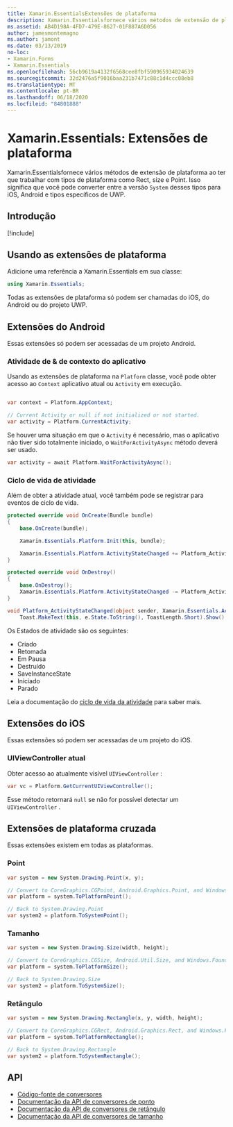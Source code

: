 ```yaml
---
title: Xamarin.EssentialsExtensões de plataforma
description: Xamarin.Essentialsfornece vários métodos de extensão de plataforma ao ter que trabalhar com tipos de plataforma como Rect, size e Point.
ms.assetid: AB4D198A-4FD7-479E-8627-01F887A6D056
author: jamesmontemagno
ms.author: jamont
ms.date: 03/13/2019
no-loc:
- Xamarin.Forms
- Xamarin.Essentials
ms.openlocfilehash: 56cb9619a4132f6568cee8fbf590965934024639
ms.sourcegitcommit: 32d2476a5f9016baa231b7471c88c1d4ccc08eb8
ms.translationtype: MT
ms.contentlocale: pt-BR
ms.lasthandoff: 06/18/2020
ms.locfileid: "84801888"
---
```

# <a name="xamarinessentials-platform-extensions"></a>Xamarin.Essentials: Extensões de plataforma

Xamarin.Essentialsfornece vários métodos de extensão de plataforma ao ter que trabalhar com tipos de plataforma como Rect, size e Point. Isso significa que você pode converter entre a versão `System` desses tipos para iOS, Android e tipos específicos de UWP.

## <a name="get-started"></a>Introdução

[!include[](~/essentials/includes/get-started.md)]

## <a name="using-platform-extensions"></a>Usando as extensões de plataforma

Adicione uma referência a Xamarin.Essentials em sua classe:

```csharp
using Xamarin.Essentials;
```

Todas as extensões de plataforma só podem ser chamadas do iOS, do Android ou do projeto UWP.

## <a name="android-extensions"></a>Extensões do Android

Essas extensões só podem ser acessadas de um projeto Android.

### <a name="application-context--activity"></a>Atividade de & de contexto do aplicativo

Usando as extensões de plataforma na `Platform` classe, você pode obter acesso ao `Context` aplicativo atual ou `Activity` em execução.

```csharp

var context = Platform.AppContext;

// Current Activity or null if not initialized or not started.
var activity = Platform.CurrentActivity;
```

Se houver uma situação em que o `Activity` é necessário, mas o aplicativo não tiver sido totalmente iniciado, o `WaitForActivityAsync` método deverá ser usado.

```csharp
var activity = await Platform.WaitForActivityAsync();
```

### <a name="activity-lifecycle"></a>Ciclo de vida de atividade

Além de obter a atividade atual, você também pode se registrar para eventos de ciclo de vida.

```csharp
protected override void OnCreate(Bundle bundle)
{
    base.OnCreate(bundle);

    Xamarin.Essentials.Platform.Init(this, bundle);

    Xamarin.Essentials.Platform.ActivityStateChanged += Platform_ActivityStateChanged;
}

protected override void OnDestroy()
{
    base.OnDestroy();
    Xamarin.Essentials.Platform.ActivityStateChanged -= Platform_ActivityStateChanged;
}

void Platform_ActivityStateChanged(object sender, Xamarin.Essentials.ActivityStateChangedEventArgs e) =>
    Toast.MakeText(this, e.State.ToString(), ToastLength.Short).Show();
```

Os Estados de atividade são os seguintes:

* Criado
* Retomada
* Em Pausa
* Destruído
* SaveInstanceState
* Iniciado
* Parado

Leia a documentação do [ciclo de vida da atividade](https://docs.microsoft.com/xamarin/android/app-fundamentals/activity-lifecycle/) para saber mais.

## <a name="ios-extensions"></a>Extensões do iOS

Essas extensões só podem ser acessadas de um projeto do iOS.

### <a name="current-uiviewcontroller"></a>UIViewController atual

Obter acesso ao atualmente visível `UIViewController` :

```csharp
var vc = Platform.GetCurrentUIViewController();
```

Esse método retornará `null` se não for possível detectar um `UIViewController` .

## <a name="cross-platform-extensions"></a>Extensões de plataforma cruzada

Essas extensões existem em todas as plataformas.

### <a name="point"></a>Point

```csharp
var system = new System.Drawing.Point(x, y);

// Convert to CoreGraphics.CGPoint, Android.Graphics.Point, and Windows.Foundation.Point
var platform = system.ToPlatformPoint();

// Back to System.Drawing.Point
var system2 = platform.ToSystemPoint();
```

### <a name="size"></a>Tamanho

```csharp
var system = new System.Drawing.Size(width, height);

// Convert to CoreGraphics.CGSize, Android.Util.Size, and Windows.Foundation.Size
var platform = system.ToPlatformSize();

// Back to System.Drawing.Size
var system2 = platform.ToSystemSize();
```

### <a name="rectangle"></a>Retângulo

```csharp
var system = new System.Drawing.Rectangle(x, y, width, height);

// Convert to CoreGraphics.CGRect, Android.Graphics.Rect, and Windows.Foundation.Rect
var platform = system.ToPlatformRectangle();

// Back to System.Drawing.Rectangle
var system2 = platform.ToSystemRectangle();
```

## <a name="api"></a>API

- [Código-fonte de conversores](https://github.com/xamarin/Essentials/tree/main/Xamarin.Essentials/Types/PlatformExtensions)
- [Documentação da API de conversores de ponto](xref:Xamarin.Essentials.PointExtensions)
- [Documentação da API de conversores de retângulo](xref:Xamarin.Essentials.RectangleExtensions)
- [Documentação da API de conversores de tamanho](xref:Xamarin.Essentials.SizeExtensions)
